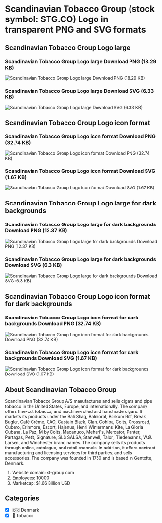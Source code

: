 # Scandinavian Tobacco Group (stock symbol: STG.CO) Logo in transparent PNG and SVG formats

## Scandinavian Tobacco Group Logo large

### Scandinavian Tobacco Group Logo large Download PNG (18.29 KB)

![Scandinavian Tobacco Group Logo large Download PNG (18.29 KB)](/img/orig/STG.CO_BIG-18b2f07c.png)

### Scandinavian Tobacco Group Logo large Download SVG (6.33 KB)

![Scandinavian Tobacco Group Logo large Download SVG (6.33 KB)](/img/orig/STG.CO_BIG-2b76dc22.svg)

## Scandinavian Tobacco Group Logo icon format

### Scandinavian Tobacco Group Logo icon format Download PNG (32.74 KB)

![Scandinavian Tobacco Group Logo icon format Download PNG (32.74 KB)](/img/orig/STG.CO-f2fca803.png)

### Scandinavian Tobacco Group Logo icon format Download SVG (1.67 KB)

![Scandinavian Tobacco Group Logo icon format Download SVG (1.67 KB)](/img/orig/STG.CO-975d399c.svg)

## Scandinavian Tobacco Group Logo large for dark backgrounds

### Scandinavian Tobacco Group Logo large for dark backgrounds Download PNG (12.37 KB)

![Scandinavian Tobacco Group Logo large for dark backgrounds Download PNG (12.37 KB)](/img/orig/STG.CO_BIG.D-e1536e5c.png)

### Scandinavian Tobacco Group Logo large for dark backgrounds Download SVG (6.3 KB)

![Scandinavian Tobacco Group Logo large for dark backgrounds Download SVG (6.3 KB)](/img/orig/STG.CO_BIG.D-51802c96.svg)

## Scandinavian Tobacco Group Logo icon format for dark backgrounds

### Scandinavian Tobacco Group Logo icon format for dark backgrounds Download PNG (32.74 KB)

![Scandinavian Tobacco Group Logo icon format for dark backgrounds Download PNG (32.74 KB)](/img/orig/STG.CO.D-239bb58f.png)

### Scandinavian Tobacco Group Logo icon format for dark backgrounds Download SVG (1.67 KB)

![Scandinavian Tobacco Group Logo icon format for dark backgrounds Download SVG (1.67 KB)](/img/orig/STG.CO.D-c6baf5fc.svg)

## About Scandinavian Tobacco Group

Scandinavian Tobacco Group A/S manufactures and sells cigars and pipe tobacco in the United States, Europe, and internationally. The company offers fine-cut tobacco, and machine-rolled and handmade cigars. It markets its products under the Bali Shag, Balmoral, Borkum Riff, Break, Bugler, Café Crème, CAO, Captain Black, Clan, Cohiba, Colts, Crossroad, Cubero, Erinmore, Escort, Hajenus, Henri Wintermans, Kite, La Gloria Cubana, La Paz, M by Colts, Macanudo, Mehari's, Mercator, Panter, Partagas, Petit, Signature, SLS SALSA, Stanwell, Talon, Tiedemanns, W.Ø. Larsen, and Winchester brand names. The company sells its products through online, catalogue, and retail channels. In addition, it offers contract manufacturing and licensing services for third parties; and sells accessories. The company was founded in 1750 and is based in Gentofte, Denmark.

1. Website domain: st-group.com
2. Employees: 10000
3. Marketcap: $1.66 Billion USD


## Categories
- [x] 🇩🇰 Denmark
- [x] 🚬 Tobacco
